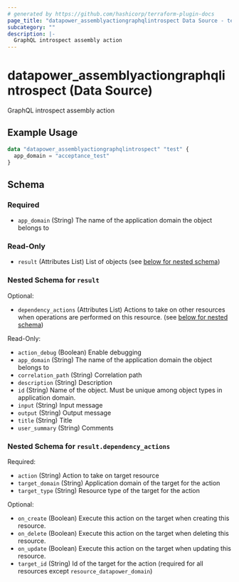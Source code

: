 ```yaml
---
# generated by https://github.com/hashicorp/terraform-plugin-docs
page_title: "datapower_assemblyactiongraphqlintrospect Data Source - terraform-provider-datapower"
subcategory: ""
description: |-
  GraphQL introspect assembly action
---
```


# datapower_assemblyactiongraphqlintrospect (Data Source)

GraphQL introspect assembly action

## Example Usage

```terraform
data "datapower_assemblyactiongraphqlintrospect" "test" {
  app_domain = "acceptance_test"
}
```

<!-- schema generated by tfplugindocs -->
## Schema

### Required

- `app_domain` (String) The name of the application domain the object belongs to

### Read-Only

- `result` (Attributes List) List of objects (see [below for nested schema](#nestedatt--result))

<a id="nestedatt--result"></a>
### Nested Schema for `result`

Optional:

- `dependency_actions` (Attributes List) Actions to take on other resources when operations are performed on this resource. (see [below for nested schema](#nestedatt--result--dependency_actions))

Read-Only:

- `action_debug` (Boolean) Enable debugging
- `app_domain` (String) The name of the application domain the object belongs to
- `correlation_path` (String) Correlation path
- `description` (String) Description
- `id` (String) Name of the object. Must be unique among object types in application domain.
- `input` (String) Input message
- `output` (String) Output message
- `title` (String) Title
- `user_summary` (String) Comments

<a id="nestedatt--result--dependency_actions"></a>
### Nested Schema for `result.dependency_actions`

Required:

- `action` (String) Action to take on target resource
- `target_domain` (String) Application domain of the target for the action
- `target_type` (String) Resource type of the target for the action

Optional:

- `on_create` (Boolean) Execute this action on the target when creating this resource.
- `on_delete` (Boolean) Execute this action on the target when deleting this resource.
- `on_update` (Boolean) Execute this action on the target when updating this resource.
- `target_id` (String) Id of the target for the action (required for all resources except `resource_datapower_domain`)
